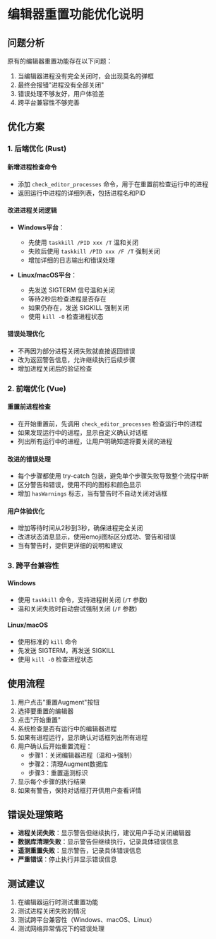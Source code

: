 # 编辑器重置功能优化说明

## 问题分析

原有的编辑器重置功能存在以下问题：
1. 当编辑器进程没有完全关闭时，会出现莫名的弹框
2. 最终会报错"进程没有全部关闭"
3. 错误处理不够友好，用户体验差
4. 跨平台兼容性不够完善

## 优化方案

### 1. 后端优化 (Rust)

#### 新增进程检查命令
- 添加 `check_editor_processes` 命令，用于在重置前检查运行中的进程
- 返回运行中进程的详细列表，包括进程名和PID

#### 改进进程关闭逻辑
- **Windows平台**：
  - 先使用 `taskkill /PID xxx /T` 温和关闭
  - 失败后使用 `taskkill /PID xxx /F /T` 强制关闭
  - 增加详细的日志输出和错误处理

- **Linux/macOS平台**：
  - 先发送 SIGTERM 信号温和关闭
  - 等待2秒后检查进程是否存在
  - 如果仍存在，发送 SIGKILL 强制关闭
  - 使用 `kill -0` 检查进程状态

#### 错误处理优化
- 不再因为部分进程关闭失败就直接返回错误
- 改为返回警告信息，允许继续执行后续步骤
- 增加进程关闭后的验证检查

### 2. 前端优化 (Vue)

#### 重置前进程检查
- 在开始重置前，先调用 `check_editor_processes` 检查运行中的进程
- 如果发现运行中的进程，显示自定义确认对话框
- 列出所有运行中的进程，让用户明确知道将要关闭的进程

#### 改进的错误处理
- 每个步骤都使用 try-catch 包装，避免单个步骤失败导致整个流程中断
- 区分警告和错误，使用不同的图标和颜色显示
- 增加 `hasWarnings` 标志，当有警告时不自动关闭对话框

#### 用户体验优化
- 增加等待时间从2秒到3秒，确保进程完全关闭
- 改进状态消息显示，使用emoji图标区分成功、警告和错误
- 当有警告时，提供更详细的说明和建议

### 3. 跨平台兼容性

#### Windows
- 使用 `taskkill` 命令，支持进程树关闭 (`/T` 参数)
- 温和关闭失败时自动尝试强制关闭 (`/F` 参数)

#### Linux/macOS
- 使用标准的 `kill` 命令
- 先发送 SIGTERM，再发送 SIGKILL
- 使用 `kill -0` 检查进程状态

## 使用流程

1. 用户点击"重置Augment"按钮
2. 选择要重置的编辑器
3. 点击"开始重置"
4. 系统检查是否有运行中的编辑器进程
5. 如果有进程运行，显示确认对话框列出所有进程
6. 用户确认后开始重置流程：
   - 步骤1：关闭编辑器进程（温和→强制）
   - 步骤2：清理Augment数据库
   - 步骤3：重置遥测标识
7. 显示每个步骤的执行结果
8. 如果有警告，保持对话框打开供用户查看详情

## 错误处理策略

- **进程关闭失败**：显示警告但继续执行，建议用户手动关闭编辑器
- **数据库清理失败**：显示警告但继续执行，记录具体错误信息
- **遥测重置失败**：显示警告，记录具体错误信息
- **严重错误**：停止执行并显示错误信息

## 测试建议

1. 在编辑器运行时测试重置功能
2. 测试进程关闭失败的情况
3. 测试跨平台兼容性（Windows、macOS、Linux）
4. 测试网络异常情况下的错误处理
